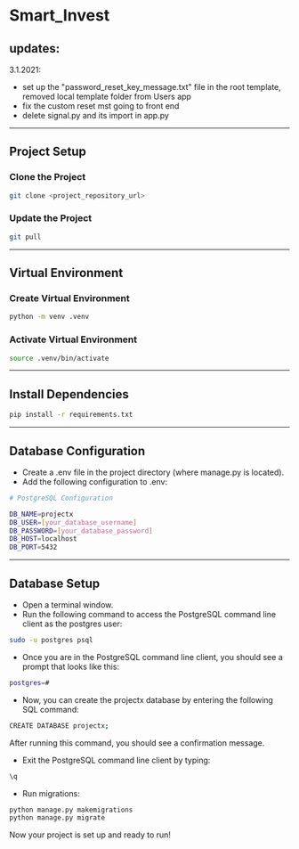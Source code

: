 # Smart_Invest
## updates:
3.1.2021:

- set up the "password_reset_key_message.txt" file in the root template, removed local template  folder from Users app
- fix the custom reset mst going to front end
- delete signal.py and its import in app.py
---

## Project Setup

### Clone the Project

```bash
git clone <project_repository_url>
```

### Update the Project

```bash
git pull
```

---

## Virtual Environment

### Create Virtual Environment

```bash
python -m venv .venv
```

### Activate Virtual Environment

```bash
source .venv/bin/activate
```

---

## Install Dependencies

```bash
pip install -r requirements.txt
```

---

## Database Configuration

* Create a .env file in the project directory (where manage.py is located).
* Add the following configuration to .env:

```bash
# PostgreSQL Configuration

DB_NAME=projectx
DB_USER=[your_database_username]
DB_PASSWORD=[your_database_password]
DB_HOST=localhost
DB_PORT=5432
```

---

## Database Setup

* Open a terminal window.
* Run the following command to access the PostgreSQL command line client as the postgres user:

```bash
sudo -u postgres psql
```

* Once you are in the PostgreSQL command line client, you should see a prompt that looks like this:

```bash
postgres=#
```

* Now, you can create the projectx database by entering the following SQL command:

```bash
CREATE DATABASE projectx;
```

After running this command, you should see a confirmation message.

* Exit the PostgreSQL command line client by typing:

```bash
\q
```

* Run migrations:

```bash
python manage.py makemigrations
python manage.py migrate
```

Now your project is set up and ready to run!

